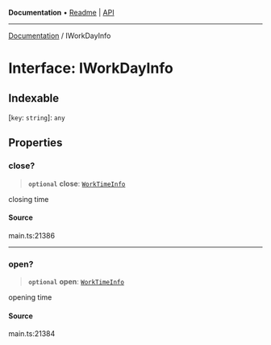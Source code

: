 **Documentation** • [Readme](../README.md) \| [API](../globals.md)

***

[Documentation](../README.md) / IWorkDayInfo

# Interface: IWorkDayInfo

## Indexable

 \[`key`: `string`\]: `any`

## Properties

### close?

> **`optional`** **close**: [`WorkTimeInfo`](../classes/WorkTimeInfo.md)

closing time

#### Source

main.ts:21386

***

### open?

> **`optional`** **open**: [`WorkTimeInfo`](../classes/WorkTimeInfo.md)

opening time

#### Source

main.ts:21384
